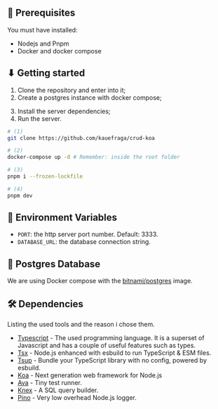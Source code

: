 ## 🎲 Prerequisites

You must have installed:

- Nodejs and Pnpm
- Docker and docker compose

## ⬇ Getting started

1. Clone the repository and enter into it;
2. Create a postgres instance with docker compose;
<!-- Execute the database migrations -->
3. Install the server dependencies;
4. Run the server.

```bash
# (1)
git clone https://github.com/kauefraga/crud-koa

# (2)
docker-compose up -d # Remember: inside the root folder

# (3)
pnpm i --frozen-lockfile

# (4)
pnpm dev
```

## 🔐 Environment Variables

- `PORT`: the http server port number. Default: 3333.
- `DATABASE_URL`: the database connection string.

## 🐳 Postgres Database

We are using Docker compose with the [bitnami/postgres](https://hub.docker.com/r/bitnami/postgresql) image.

## 🛠 Dependencies

Listing the used tools and the reason i chose them.

- [Typescript](https://www.typescriptlang.org) - The used programming language. It is a superset of Javascript and has a couple of useful features such as types.
- [Tsx](http://npm.im/tsx) - Node.js enhanced with esbuild to run TypeScript & ESM files.
- [Tsup](http://npm.im/tsup) - Bundle your TypeScript library with no config, powered by esbuild.
- [Koa](http://npm.im/koa) - Next generation web framework for Node.js
- [Ava](http://npm.im/ava) - Tiny test runner.
- [Knex](http://npm.im/knex) - A SQL query builder.
- [Pino](https://github.com/pinojs/pino/blob/HEAD/docs/web.md#koa) - Very low overhead Node.js logger.
